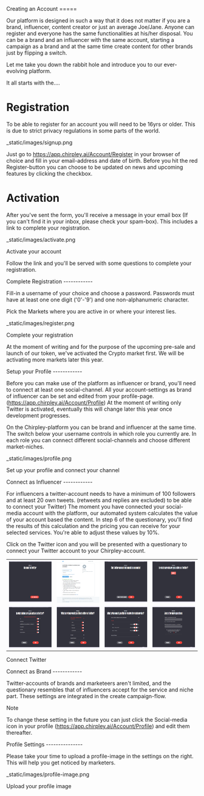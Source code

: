 Creating an Account =====

Our platform is designed in such a way that it does not matter if you
are a brand, influencer, content creator or just an average Joe/Jane.
Anyone can register and everyone has the same functionalities at his/her
disposal. You can be a brand and an influencer with the same account,
starting a campaign as a brand and at the same time create content for
other brands just by flipping a switch.

Let me take you down the rabbit hole and introduce you to our
ever-evolving platform.

It all starts with the....

# Registration

To be able to register for an account you will need to be 16yrs or
older. This is due to strict privacy regulations in some parts of the
world.

<div class="thumbnail" width="400" data-align="center" alt="Chirpley Sign-up" data-show_caption="True" title="">

\_static/images/signup.png

</div>

Just go to <https://app.chirpley.ai/Account/Register> in your browser of
choice and fill in your email-address and date of birth. Before you hit
the red Register-button you can choose to be updated on news and
upcoming features by clicking the checkbox.

# Activation

After you've sent the form, you'll receive a message in your email box
(If you can't find it in your inbox, please check your spam-box). This
includes a link to complete your registration.

<div class="thumbnail" width="400" data-align="center" alt="Chirpley Activation" data-show_caption="True" title="">

\_static/images/activate.png

Activate your account

</div>

Follow the link and you'll be served with some questions to complete
your registration.

Complete Registration ------------

Fill-in a username of your choice and choose a password. Passwords must
have at least one one digit ('0'-'9') and one non-alphanumeric
character.

Pick the Markets where you are active in or where your interest lies.

<div class="thumbnail" width="400" data-align="center" alt="Complete Registration" data-show_caption="True" title="">

\_static/images/register.png

Complete your registration

</div>

At the moment of writing and for the purpose of the upcoming pre-sale
and launch of our token, we've activated the Crypto market first. We
will be activating more markets later this year.

Setup your Profile ------------

Before you can make use of the platform as influencer or brand, you'll
need to connect at least one social-channel. All your account-settings
as brand of influencer can be set and edited from your profile-page.
(<https://app.chirpley.ai/Account/Profile>) At the moment of writing
only Twitter is activated, eventually this will change later this year
once development progresses.

On the Chirpley-platform you can be brand and influencer at the same
time. The switch below your username controls in which role you
currently are. In each role you can connect different social-channels
and choose different market-niches.

<div class="thumbnail" width="800" data-align="center" alt="Setup your profile" data-show_caption="True" title="">

\_static/images/profile.png

Set up your profile and connect your channel

</div>

Connect as Influencer ------------

For influencers a twitter-account needs to have a minimum of 100
followers and at least 20 own tweets. (retweets and replies are
excluded) to be able to connect your Twitter) The moment you have
connected your social-media account with the platform, our automated
system calculates the value of your account based the content. In step 6
of the questionary, you'll find the results of this calculation and the
pricing you can receive for your selected services. You're able to
adjust these values by 10%.

Click on the Twitter icon and you will be presented with a questionary
to connect your Twitter account to your Chirpley-account.

|                                                   |                                                   |                                                  |                                                  |
| ------------------------------------------------- | ------------------------------------------------- | ------------------------------------------------ | ------------------------------------------------ |
| ![connect1](_static/images/influencer-step1a.png) | ![connect2](_static/images/influencer-step1b.png) | ![connect3](_static/images/influencer-step2.png) | ![connect4](_static/images/influencer-step3.png) |
| ![connect5](_static/images/influencer-step4.png)  | ![connect6](_static/images/influencer-step5.png)  | ![connect7](_static/images/influencer-step6.png) | ![connect8](_static/images/influencer-step7.png) |

Connect Twitter

Connect as Brand ------------

Twitter-accounts of brands and marketeers aren't limited, and the
questionary resembles that of influencers accept for the service and
niche part. These settings are integrated in the create campaign-flow.

<div class="note">

<div class="title">

Note

</div>

</div>

To change these setting in the future you can just click the
Social-media icon in your profile
(<https://app.chirpley.ai/Account/Profile>) and edit them thereafter.

Profile Settings ---------------

Please take your time to upload a profile-image in the settings on the
right. This will help you get noticed by marketers.

<div class="thumbnail" width="400" data-align="center" alt="Profile settings" data-show_caption="True" title="">

\_static/images/profile-image.png

Upload your profile image

</div>
